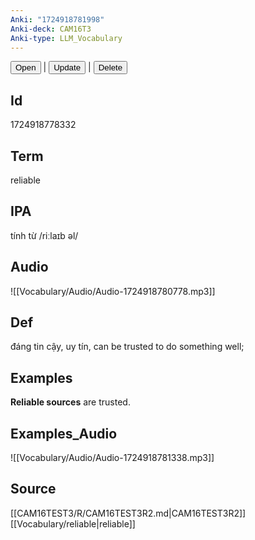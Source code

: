 ```yaml
---
Anki: "1724918781998"
Anki-deck: CAM16T3
Anki-type: LLM_Vocabulary
---
```

<button class="anki-btn-open">Open</button> | <button class="anki-btn-update">Update</button> | <button class="anki-btn-delete">Delete</button>

## Id
1724918778332
## Term
reliable
## IPA
tính từ /riːlaɪb əl/
## Audio
 ![[Vocabulary/Audio/Audio-1724918780778.mp3]]
## Def
 đáng tin cậy, uy tín, can be trusted to do something well;

## Examples
**Reliable sources** are trusted. 

## Examples_Audio
![[Vocabulary/Audio/Audio-1724918781338.mp3]]
## Source
 [[CAM16TEST3/R/CAM16TEST3R2.md|CAM16TEST3R2]] [[Vocabulary/reliable|reliable]]